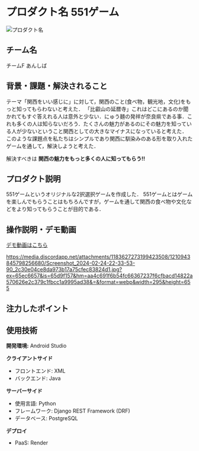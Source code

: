 # プロダクト名 551ゲーム
<!-- プロダクト名に変更してください -->

![プロダクト名](https://kc3.me/cms/wp-content/uploads/2023/11/2b1b6d9083182c0ce0aeb60000b4d7a7.png)
<!-- プロダクト名・イメージ画像を差し変えてください -->


## チーム名
チームF あんしば
<!-- チームIDとチーム名を入力してください -->


## 背景・課題・解決されること
テーマ「関西をいい感じに」に対して，関西のこと(食べ物，観光地，文化)をもっと知ってもらわないと考えた．
「比叡山の延暦寺」これはどこにあるのか聞かれてもすぐ答えれる人は意外と少ない．にゅう麺の発祥が奈良県である事．これも多くの人は知らないだろう．たくさんの魅力があるのにその魅力を知っている人が少ないということ関西としての大きなマイナスになっていると考えた．
このような課題点を私たちはシンプルであり関西に馴染みのある形を取り入れたゲームを通して，解決しようと考えた．

解決すべきは
**関西の魅力をもっと多くの人に知ってもらう!!**

<!-- テーマ「関西をいい感じに」に対して、考案するプロダクトがどういった(Why)背景から思いついたのか、どのよう(What)な課題があり、どのよう(How)に解決するのかを入力してください -->


## プロダクト説明
551ゲームというオリジナルな2択選択ゲームを作成した．
551ゲームとはゲームを楽しんでもらうことはもちろんですが，ゲームを通して関西の食べ物や文化などをより知ってもらうことが目的である．
<!-- 開発したプロダクトの説明を入力してください -->


## 操作説明・デモ動画
[デモ動画はこちら](https://www.youtube.com/watch?v=_FAA15ARmas)
<!-- 開発したプロダクトの操作説明について入力してください。また、操作説明デモ動画があれば、埋め込みやリンクを記載してください -->
https://media.discordapp.net/attachments/1183627273199423508/1210943845798256680/Screenshot_2024-02-24-22-33-53-90_2c30e04ce8da973b17a75cfec83824d1.jpg?ex=65ec6657&is=65d9f157&hm=aa4c691f6b54fc66367237f6cfbacd14822a570626e2c379c1fbcc1a9995ad38&=&format=webp&width=295&height=655

## 注力したポイント

<!-- 開発したプロダクトの中で、特に注力して作成した箇所・ポイントについて入力してください -->


## 使用技術
**開発環境:** Android Studio

**クライアントサイド**
- フロントエンド: XML
- バックエンド: Java

**サーバーサイド**
- 使用言語: Python
- フレームワーク: Django REST Framework (DRF)
- データベース: PostgreSQL

**デプロイ**
- PaaS: Render



            

<!--
markdownの記法はこちらを参照してください！
https://docs.github.com/ja/get-started/writing-on-github/getting-started-with-writing-and-formatting-on-github/basic-writing-and-formatting-syntax
-->
